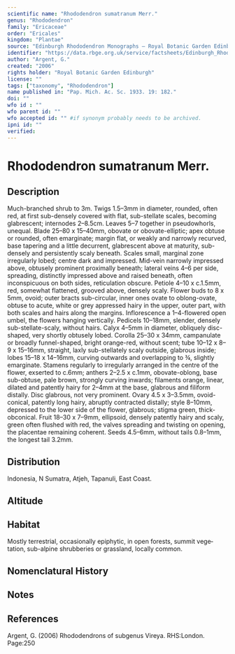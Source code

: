 ```yaml
---
scientific name: "Rhododendron sumatranum Merr."
genus: "Rhododendron"
family: "Ericaceae"
order: "Ericales"
kingdom: "Plantae"
source: "Edinburgh Rhododendron Monographs – Royal Botanic Garden Edinburgh"
identifier: "https://data.rbge.org.uk/service/factsheets/Edinburgh_Rhododendron_Monographs.xhtml"
author: "Argent, G."
created: "2006"
rights holder: "Royal Botanic Garden Edinburgh"
license: ""
tags: ["taxonomy", "Rhododendron"]
name published in: "Pap. Mich. Ac. Sc. 1933. 19: 182."
doi: ""
wfo id : ""
wfo parent id: ""
wfo accepted id: "" #if synonym probably needs to be archived.                      
ipni id: ""
verified:
---
```


                       

# Rhododendron sumatranum Merr.

## Description
Much-branched shrub to 3m. Twigs 1.5–3mm in diameter, rounded, often red, at first sub-densely covered with flat, sub-stellate scales, becoming glabrescent; internodes 2–8.5cm. Leaves 5–7 together in pseudowhorls, unequal. Blade 25–80 x 15–40mm, obovate or obovate-elliptic; apex obtuse or rounded, often emarginate; margin flat, or weakly and narrowly recurved, base tapering and a little decurrent, glabrescent above at maturity, sub-densely and persistently scaly beneath. Scales small, marginal zone irregularly lobed; centre dark and impressed. Mid-vein narrowly impressed above, obtusely prominent proximally beneath; lateral veins 4–6 per side, spreading, distinctly impressed above and raised beneath, often inconspicuous on both sides, reticulation obscure. Petiole 4–10 x c.1.5mm, red, somewhat flattened, grooved above, densely scaly. Flower buds to 8 x 5mm, ovoid; outer bracts sub-circular, inner ones ovate to oblong-ovate, obtuse to acute, white or grey appressed hairy in the upper, outer part, with both scales and hairs along the margins. Inflorescence a 1–4-flowered open umbel, the flowers hanging vertically. Pedicels 10–18mm, slender, densely sub-stellate-scaly, without hairs. Calyx 4–5mm in diameter, obliquely disc-shaped, very shortly obtusely lobed. Corolla 25–30 x 34mm, campanulate or broadly funnel-shaped, bright orange-red, without scent; tube 10–12 x 8–9 x 15–16mm, straight, laxly sub-stellately scaly outside, glabrous inside; lobes 15–18 x 14–16mm, curving outwards and overlapping to ¾, slightly emarginate. Stamens regularly to irregularly arranged in the centre of the flower, exserted to c.6mm; anthers 2–2.5 x c.1mm, obovate-oblong, base sub-obtuse, pale brown, strongly curving inwards; filaments orange, linear, dilated and patently hairy for 2–4mm at the base, glabrous and filiform distally. Disc glabrous, not very prominent. Ovary 4.5 x 3–3.5mm, ovoid-conical, patently long hairy, abruptly contracted distally; style 8–10mm, depressed to the lower side of the flower, glabrous; stigma green, thick-obconical. Fruit 18–30 x 7–9mm, ellipsoid, densely patently hairy and scaly, green often flushed with red, the valves spreading and twisting on opening, the placentae remaining coherent. Seeds 4.5–6mm, without tails 0.8–1mm, the longest tail 3.2mm.

## Distribution
Indonesia, N Sumatra, Atjeh, Tapanuli, East Coast.

## Altitude


## Habitat
Mostly terrestrial, occasionally epiphytic, in open forests, summit vege­tation, sub-alpine shrubberies or grassland, locally common.

## Nomenclatural History

                       
## Notes


## References

Argent, G. (2006) Rhododendrons of subgenus Vireya. RHS:London. Page:250
